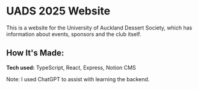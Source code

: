 # UADS 2025 Website

This is a website for the University of Auckland Dessert Society, which has information about events, sponsors and the club itself.

## How It's Made:

**Tech used:** TypeScript, React, Express, Notion CMS

Note: I used ChatGPT to assist with learning the backend.